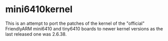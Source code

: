 mini6410kernel
==============
This is an attempt to port the patches of the kernel of the "official"
FriendlyARM mini6410 and tiny6410 boards to newer kernel versions as the
last released one was 2.6.38.


